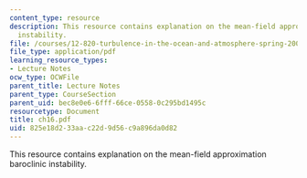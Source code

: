 ```yaml
---
content_type: resource
description: This resource contains explanation on the mean-field approximation baroclinic
  instability.
file: /courses/12-820-turbulence-in-the-ocean-and-atmosphere-spring-2006/825e18d233aac22d9d56c9a896da0d82_ch16.pdf
file_type: application/pdf
learning_resource_types:
- Lecture Notes
ocw_type: OCWFile
parent_title: Lecture Notes
parent_type: CourseSection
parent_uid: bec8e0e6-6fff-66ce-0558-0c295bd1495c
resourcetype: Document
title: ch16.pdf
uid: 825e18d2-33aa-c22d-9d56-c9a896da0d82
---
```

This resource contains explanation on the mean-field approximation baroclinic instability.

